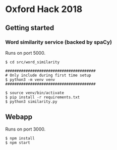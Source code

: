# Oxford Hack 2018

## Getting started

### Word similarity service (backed by spaCy)
Runs on port 5000.
```
$ cd src/word_similarity

########################################
# Only include during first time setup
$ python3 -m venv venv
########################################

$ source venv/bin/activate
$ pip install -r requirements.txt
$ python3 similarity.py
```

## Webapp
Runs on port 3000.
```
$ npm install
$ npm start
```